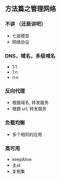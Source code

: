 ## 方法篇之管理网络

### 不讲 （还是讲吧）
- 七层模型
- 网络协议

### DNS，域名，多级域名
- 1:1
- 1:n
- n:n

### 反向代理
- 根据域名, 转发服务
- 根据 url, 转发服务

### 负载均衡
- 多个相同的应用

### 高可用
- keepAlive
- 主从
- 复制集
